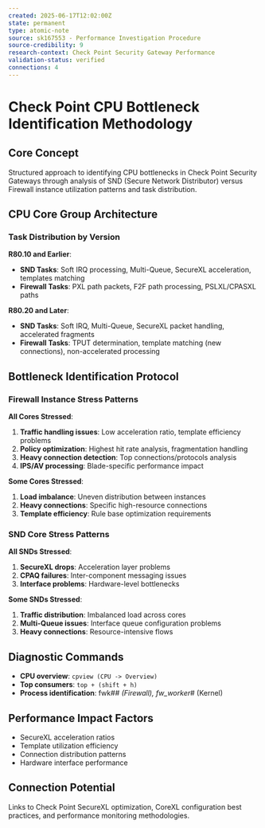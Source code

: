 ```yaml
---
created: 2025-06-17T12:02:00Z
state: permanent
type: atomic-note
source: sk167553 - Performance Investigation Procedure
source-credibility: 9
research-context: Check Point Security Gateway Performance
validation-status: verified
connections: 4
---
```


# Check Point CPU Bottleneck Identification Methodology

## Core Concept
Structured approach to identifying CPU bottlenecks in Check Point Security Gateways through analysis of SND (Secure Network Distributor) versus Firewall instance utilization patterns and task distribution.

## CPU Core Group Architecture

### Task Distribution by Version
**R80.10 and Earlier**:
- **SND Tasks**: Soft IRQ processing, Multi-Queue, SecureXL acceleration, templates matching
- **Firewall Tasks**: PXL path packets, F2F path processing, PSLXL/CPASXL paths

**R80.20 and Later**:
- **SND Tasks**: Soft IRQ, Multi-Queue, SecureXL packet handling, accelerated fragments
- **Firewall Tasks**: TPUT determination, template matching (new connections), non-accelerated processing

## Bottleneck Identification Protocol

### Firewall Instance Stress Patterns
**All Cores Stressed**:
1. **Traffic handling issues**: Low acceleration ratio, template efficiency problems
2. **Policy optimization**: Highest hit rate analysis, fragmentation handling
3. **Heavy connection detection**: Top connections/protocols analysis
4. **IPS/AV processing**: Blade-specific performance impact

**Some Cores Stressed**:
1. **Load imbalance**: Uneven distribution between instances
2. **Heavy connections**: Specific high-resource connections
3. **Template efficiency**: Rule base optimization requirements

### SND Core Stress Patterns
**All SNDs Stressed**:
1. **SecureXL drops**: Acceleration layer problems
2. **CPAQ failures**: Inter-component messaging issues
3. **Interface problems**: Hardware-level bottlenecks

**Some SNDs Stressed**:
1. **Traffic distribution**: Imbalanced load across cores
2. **Multi-Queue issues**: Interface queue configuration problems
3. **Heavy connections**: Resource-intensive flows

## Diagnostic Commands
- **CPU overview**: `cpview (CPU -> Overview)`
- **Top consumers**: `top + (shift + h)`
- **Process identification**: fwk#_# (Firewall), fw_worker_# (Kernel)

## Performance Impact Factors
- SecureXL acceleration ratios
- Template utilization efficiency
- Connection distribution patterns
- Hardware interface performance

## Connection Potential
Links to Check Point SecureXL optimization, CoreXL configuration best practices, and performance monitoring methodologies.